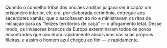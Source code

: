 ﻿Quando o conselho tribal dos anciães anditas julgava ser incapaz um prisioneiro inferior, ele era, por elaborada cerimônia, entregue aos sacerdotes xamãs, que o escoltavam ao rio e ministravam os ritos de iniciação para os “felizes territórios de caça” — o afogamento letal. Desse modo, os invasores brancos da Europa exterminaram todos os povos encontrados que não eram rapidamente absorvidos nas suas próprias fileiras, e assim o homem azul chegou ao fim — e rapidamente.